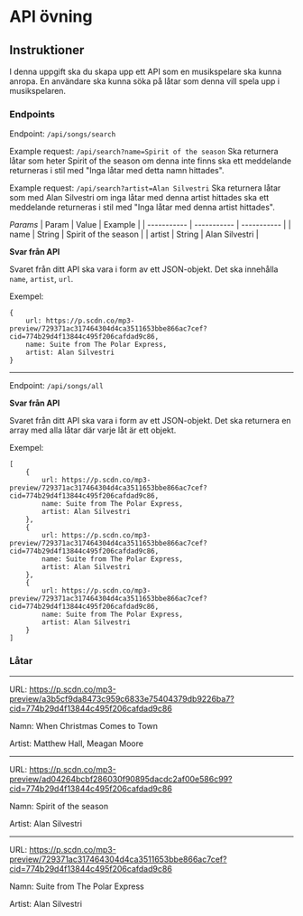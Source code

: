 # API övning

## Instruktioner

I denna uppgift ska du skapa upp ett API som en musikspelare ska kunna anropa. En användare ska kunna söka på låtar som denna vill spela upp i musikspelaren.

### Endpoints ###

Endpoint: ```/api/songs/search```

Example request: ```/api/search?name=Spirit of the season```
Ska returnera låtar som heter Spirit of the season om denna inte finns ska ett meddelande returneras i stil med
"Inga låtar med detta namn hittades".

Example request: ```/api/search?artist=Alan Silvestri```
Ska returnera låtar som med Alan Silvestri om inga låtar med denna artist hittades ska ett meddelande returneras i stil med
"Inga låtar med denna artist hittades".

*Params*
| Param | Value | Example |
| ----------- | ----------- | ----------- | 
| name | String | Spirit of the season |
| artist | String | Alan Silvestri |

**Svar från API**

Svaret från ditt API ska vara i form av ett JSON-objekt. Det ska innehålla `name`, `artist`, `url`.

Exempel:
```
{
    url: https://p.scdn.co/mp3-preview/729371ac317464304d4ca3511653bbe866ac7cef?cid=774b29d4f13844c495f206cafdad9c86,
    name: Suite from The Polar Express,
    artist: Alan Silvestri
}
```
----

Endpoint: `/api/songs/all`

**Svar från API**

Svaret från ditt API ska vara i form av ett JSON-objekt. Det ska returnera en array med alla låtar där varje låt är ett objekt.

Exempel:
```
[
    {
        url: https://p.scdn.co/mp3-preview/729371ac317464304d4ca3511653bbe866ac7cef?cid=774b29d4f13844c495f206cafdad9c86,
        name: Suite from The Polar Express,
        artist: Alan Silvestri
    },
    {
        url: https://p.scdn.co/mp3-preview/729371ac317464304d4ca3511653bbe866ac7cef?cid=774b29d4f13844c495f206cafdad9c86,
        name: Suite from The Polar Express,
        artist: Alan Silvestri
    },
    {
        url: https://p.scdn.co/mp3-preview/729371ac317464304d4ca3511653bbe866ac7cef?cid=774b29d4f13844c495f206cafdad9c86,
        name: Suite from The Polar Express,
        artist: Alan Silvestri
    }
]
```


### Låtar ###
-----
URL: https://p.scdn.co/mp3-preview/a3b5cf9da8473c959c6833e75404379db9226ba7?cid=774b29d4f13844c495f206cafdad9c86

Namn: When Christmas Comes to Town

Artist: Matthew Hall, Meagan Moore

-----

URL: https://p.scdn.co/mp3-preview/ad04264bcbf286030f90895dacdc2af00e586c99?cid=774b29d4f13844c495f206cafdad9c86

Namn: Spirit of the season

Artist: Alan Silvestri

-----

URL: https://p.scdn.co/mp3-preview/729371ac317464304d4ca3511653bbe866ac7cef?cid=774b29d4f13844c495f206cafdad9c86

Namn: Suite from The Polar Express

Artist: Alan Silvestri
